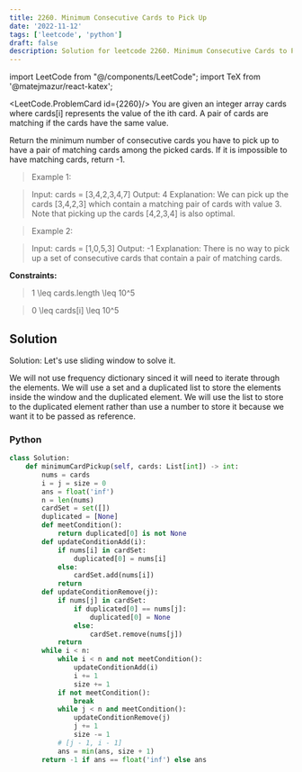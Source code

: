 ```yaml
---
title: 2260. Minimum Consecutive Cards to Pick Up
date: '2022-11-12'
tags: ['leetcode', 'python']
draft: false
description: Solution for leetcode 2260. Minimum Consecutive Cards to Pick Up
---
```

import LeetCode from "@/components/LeetCode";
import TeX from '@matejmazur/react-katex';

<LeetCode.ProblemCard id={2260}/>
You are given an integer array cards where cards[i] represents the value of the ith card. A pair of cards are matching if the cards have the same value.

Return the minimum number of consecutive cards you have to pick up to have a pair of matching cards among the picked cards. If it is impossible to have matching cards, return -1.

 > Example 1:

 > Input: cards = [3,4,2,3,4,7]
 > Output: 4
 > Explanation: We can pick up the cards [3,4,2,3] which contain a matching pair of cards with value 3. Note that picking up the cards [4,2,3,4] is also optimal.

 > Example 2:

 > Input: cards = [1,0,5,3]
 > Output: -1
 > Explanation: There is no way to pick up a set of consecutive cards that contain a pair of matching cards.

**Constraints:**

 > 1 <TeX>\leq</TeX> cards.length <TeX>\leq</TeX> 10^5

 > 0 <TeX>\leq</TeX> cards[i] <TeX>\leq</TeX> 10^5


## Solution
Solution: Let's use sliding window to solve it. 

We will not use frequency dictionary sinced it will need to iterate through the elements. We will use a set and a duplicated list to store the elements inside the window and the duplicated element. We will use the list to store to the duplicated element rather than use a number to store it because we want it to be passed as reference. 


### Python
```python
class Solution:
    def minimumCardPickup(self, cards: List[int]) -> int:
        nums = cards
        i = j = size = 0
        ans = float('inf')
        n = len(nums)
        cardSet = set([])
        duplicated = [None]
        def meetCondition():
            return duplicated[0] is not None
        def updateConditionAdd(i):
            if nums[i] in cardSet:
                duplicated[0] = nums[i]
            else:
                cardSet.add(nums[i])
            return
        def updateConditionRemove(j):
            if nums[j] in cardSet:
                if duplicated[0] == nums[j]:
                    duplicated[0] = None
                else:
                    cardSet.remove(nums[j])
            return
        while i < n:
            while i < n and not meetCondition():
                updateConditionAdd(i)
                i += 1
                size += 1
            if not meetCondition():
                break
            while j < n and meetCondition():
                updateConditionRemove(j)
                j += 1
                size -= 1
            # [j - 1, i - 1]        
            ans = min(ans, size + 1)     
        return -1 if ans == float('inf') else ans
```
